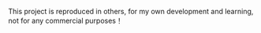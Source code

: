 This project is reproduced in others, for my own development and learning, not for any commercial purposes！
